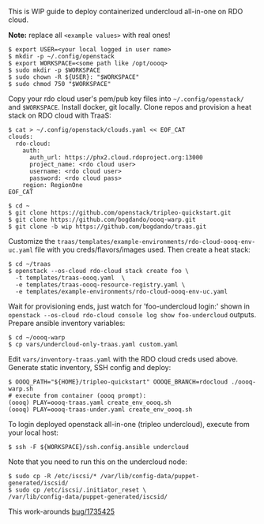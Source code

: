 This is WIP guide to deploy containerized undercloud all-in-one on RDO cloud.

**Note:** replace all `<example values>` with real ones!

```
$ export USER=<your local logged in user name>
$ mkdir -p ~/.config/openstack
$ export WORKSPACE=<some path like /opt/oooq>
$ sudo mkdir -p $WORKSPACE
$ sudo chown -R ${USER}: "$WORKSPACE"
$ sudo chmod 750 "$WORKSPACE"
```

Copy your rdo cloud user's pem/pub key files into `~/.config/openstack/`
and `$WORKSPACE`.
Install docker, git locally.
Clone repos and provision a heat stack on RDO cloud with TraaS:

```
$ cat > ~/.config/openstack/clouds.yaml << EOF_CAT
clouds:
  rdo-cloud:
    auth:
      auth_url: https://phx2.cloud.rdoproject.org:13000
      project_name: <rdo cloud user>
      username: <rdo cloud user>
      password: <rdo cloud pass>
    region: RegionOne
EOF_CAT

$ cd ~
$ git clone https://github.com/openstack/tripleo-quickstart.git
$ git clone https://github.com/bogdando/oooq-warp.git
$ git clone -b wip https://github.com/bogdando/traas.git
```
Customize the
`traas/templates/example-environments/rdo-cloud-oooq-env-uc.yaml`
file with you creds/flavors/images used. Then create a heat stack:
```
$ cd ~/traas
$ openstack --os-cloud rdo-cloud stack create foo \
  -t templates/traas-oooq.yaml  \
  -e templates/traas-oooq-resource-registry.yaml \
  -e templates/example-environments/rdo-cloud-oooq-env-uc.yaml
```

Wait for provisioning ends, just watch for 'foo-undercloud login:' shown in
`openstack --os-cloud rdo-cloud console log show foo-undercloud` outputs.
Prepare ansible inventory variables:

```
$ cd ~/oooq-warp
$ cp vars/undercloud-only-traas.yaml custom.yaml
```

Edit `vars/inventory-traas.yaml` with the RDO cloud creds used above.
Generate static inventory, SSH config and deploy:

```
$ OOOQ_PATH="${HOME}/tripleo-quickstart" OOOQE_BRANCH=rdocloud ./oooq-warp.sh
# execute from container (oooq prompt):
(oooq) PLAY=oooq-traas.yaml create_env_oooq.sh
(oooq) PLAY=oooq-traas-under.yaml create_env_oooq.sh
```

To login deployed openstack all-in-one (tripleo undercloud), execute from your
local host:

```
$ ssh -F ${WORKSPACE}/ssh.config.ansible undercloud
```

Note that you need to run this on the undercloud node:
```
$ sudo cp -R /etc/iscsi/* /var/lib/config-data/puppet-generated/iscsid/
$ sudo cp /etc/iscsi/.initiator_reset \
/var/lib/config-data/puppet-generated/iscsid/
```
This work-arounds
[bug/1735425](https://bugs.launchpad.net/tripleo/+bug/1735425)

